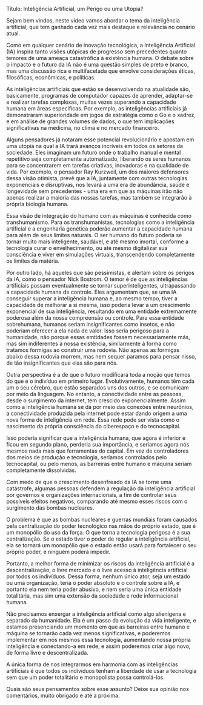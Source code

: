 Título: Inteligência Artificial, um Perigo ou uma Utopia?

Sejam bem vindos, neste vídeo vamos abordar o tema da inteligência artificial, que tem ganhado cada vez mais destaque e relevância no cenário atual.

Como em qualquer cenário de inovação tecnológica, a Inteligência Artificial (IA) inspira tanto visões utópicas de progresso sem precedentes quanto temores de uma ameaça catastrófica à existência humana. O debate sobre o impacto e o futuro da IA não é uma questão simples de preto e branco, mas uma discussão rica e multifacetada que envolve considerações éticas, filosóficas, econômicas, e políticas.

As inteligências artificiais que estão se desenvolvendo na atualidade são, basicamente, programas de computador capazes de aprender, adaptar-se e realizar tarefas complexas, muitas vezes superando a capacidade humana em áreas específicas. Por exemplo, as inteligências artificiais já demonstraram superioridade em jogos de estratégia como o Go e o xadrez, e em análise de grandes volumes de dados, o que tem implicações significativas na medicina, no clima e no mercado financeiro.

Alguns pensadores já notaram esse potencial revolucionário e apostam em uma utopia na qual a IA trará avanços incríveis em todos os setores da sociedade. Eles imaginam um futuro onde o trabalho manual e mental repetitivo seja completamente automatizado, liberando os seres humanos para se concentrarem em tarefas criativas, inovadoras e na qualidade de vida. Por exemplo, o pensador Ray Kurzweil, um dos maiores defensores dessa visão otimista, prevê que a IA, juntamente com outras tecnologias exponenciais e disruptivas, nos levará a uma era de abundância, saúde e longevidade sem precedentes \- uma era em que as máquinas irão não apenas realizar a maioria das nossas tarefas, mas também se integrarão à própria biologia humana.

Essa visão de integração do humano com as máquinas é conhecida como transhumanismo. Para os transhumanistas, tecnologias como a inteligência artificial e a engenharia genética poderão aumentar a capacidade humana para além de seus limites naturais. O ser humano do futuro poderia se tornar muito mais inteligente, saudável, e até mesmo imortal, conforme a tecnologia curar o envelhecimento, ou até mesmo digitalizar sua consciência e viver em simulações virtuais, transcendendo completamente os limites da matéria.

Por outro lado, há aqueles que são pessimistas, e alertam sobre os perigos da IA, como o pensador Nick Bostrom. O temor é de que as inteligências artificiais possam eventualmente se tornar superinteligentes, ultrapassando a capacidade humana de controle. Eles argumentam que, se uma IA conseguir superar a inteligência humana e, ao mesmo tempo, tiver a capacidade de melhorar a si mesma, isso poderia levar a um crescimento exponencial de sua inteligência, resultando em uma entidade extremamente poderosa além da nossa compreensão ou controle. Para essa entidade sobrehumana, humanos seriam insignificantes como insetos, e não poderiam oferecer a ela nada de valor. Isso seria perigoso para a humanidade, não porque essas emtidades fossem necessariamente más, mas sim indiferentes à nossa existência, similarmente à forma como tratamos formigas ao construir uma rodovia. Não apenas as formigas abaixo dessa rodovia morrem, mas nem sequer paramos para pensar nisso, de tão insignificantes que elas são para nós.

Outra perspectiva é a de que o futuro modificará toda a noção que temos do que é o indivíduo em primeiro lugar. Evolutivamente, humanos têm cada um o seu cérebro, que estão separados uns dos outros, e se comunicam por meio da linguagem. No entanto, a conectividade entre as pessoas, desde o surgimento da internet, tem crescido exponencialmente. Assim como a inteligência humana se dá por meio das conexões entre neurônios, a conectividade produzida pela internet pode estar dando origem a uma nova forma de inteligência em rede. Essa rede pode ser vista como o nascimento da própria consciência do ciberespaço e do tecnocapital.

Isso poderia significar que a inteligência humana, que agora é inferior e ficou em segundo plano, perderia sua importância, e seríamos agora nós mesmos nada mais que ferramentas do capital. Em vez de controladores dos meios de produção e tecnologia, seríamos controlados pelo tecnocapital, ou pelo menos, as barreiras entre humano e máquina seriam completamente dissolvidas.

Com medo de que o crescimento desenfreado da IA se torne uma catástrofe, algumas pessoas defendem a regulação da inteligência artificial por governos e organizações internacionais, a fim de controlar seus possíveis efeitos negativos, comparando até mesmo esses riscos com o surgimento das bombas nucleares.

O problema é que as bombas nucleares e guerras mundiais foram causados pela centralização do poder tecnológico nas mãos do próprio estado, que é um monopólio do uso da força. O que torna a tecnologia perigosa é a sua centralização. Se o estado tiver o poder de regular a inteligência artificial, ela se tornará um monopólio que o estado então usará para fortalecer o seu próprio poder, e ninguém poderá impedir.

Portanto, a melhor forma de minimizar os riscos da inteligência artificial é a descentralização, o livre mercado e o livre acesso à inteligência artificial por todos os indivíduos. Dessa forma, nenhum único ator, seja um estado ou uma organização, teria o poder absoluto e o controle sobre a IA, e portanto ela nem teria poder abusivo, e nem seria uma única entidade totalitária, mas sim uma extensão da sociedade e rede informacional humana.

Não precisamos enxergar a inteligência artificial como algo alienígena e separado da humanidade. Ela é um passo da evolução da vida inteligente, e estamos presenciando um momento em que as barreiras entre humano e máquina se tornarão cada vez menos significativas, e poderemos implementar em nós mesmos essa tecnologia, aumentando nossa própria inteligência e conectando-a em rede, e assim poderemos criar algo novo, de forma livre e descentralizada.

A única forma de nos integrarmos em harmonia com as inteligências artificiais é que todos os indivíduos tenham a liberdade de usar a tecnologia sem que um poder totalitário e monopolista possa controlá-los.

Quais são seus pensamentos sobre esse assunto? Deixe sua opinião nos comentários, muito obrigado e até a próxima.